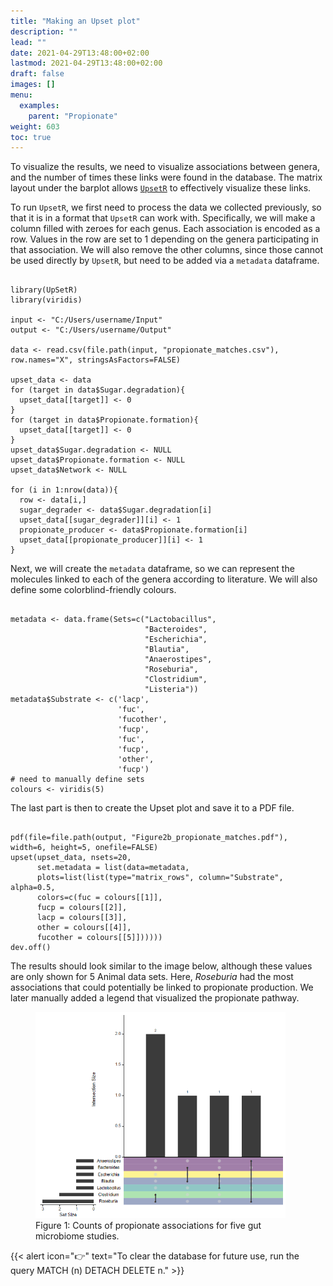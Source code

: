 ```yaml
---
title: "Making an Upset plot"
description: ""
lead: ""
date: 2021-04-29T13:48:00+02:00
lastmod: 2021-04-29T13:48:00+02:00
draft: false
images: []
menu: 
  examples:
    parent: "Propionate"
weight: 603
toc: true
---
```


To visualize the results, we need to visualize associations between genera, and the number of times these links were found in the database. The matrix layout under the barplot allows <a href="http://gehlenborglab.org/research/projects/upsetr/"><code>UpsetR</code></a> to effectively visualize these links. 

To run <code>UpsetR</code>, we first need to process the data we collected previously, so that it is in a format that <code>UpsetR</code> can work with. Specifically, we will make a column filled with zeroes for each genus. Each association is encoded as a row. Values in the row are set to 1 depending on the genera participating in that association. We will also remove the other columns, since those cannot be used directly by <code>UpsetR</code>, but need to be added via a <code>metadata</code> dataframe. 

<pre><code>
library(UpSetR)
library(viridis)

input <- "C:/Users/username/Input"
output <- "C:/Users/username/Output"

data <- read.csv(file.path(input, "propionate_matches.csv"), row.names="X", stringsAsFactors=FALSE)

upset_data <- data
for (target in data$Sugar.degradation){
  upset_data[[target]] <- 0
}
for (target in data$Propionate.formation){
  upset_data[[target]] <- 0
}
upset_data$Sugar.degradation <- NULL
upset_data$Propionate.formation <- NULL
upset_data$Network <- NULL

for (i in 1:nrow(data)){
  row <- data[i,]
  sugar_degrader <- data$Sugar.degradation[i]
  upset_data[[sugar_degrader]][i] <- 1
  propionate_producer <- data$Propionate.formation[i]
  upset_data[[propionate_producer]][i] <- 1
}
</pre></code>

Next, we will create the <code>metadata</code> dataframe, so we can represent the molecules linked to each of the genera according to literature. We will also define some colorblind-friendly colours.  
<pre><code>
metadata <- data.frame(Sets=c("Lactobacillus",
                              "Bacteroides",
                              "Escherichia",
                              "Blautia",
                              "Anaerostipes",
                              "Roseburia",
                              "Clostridium",
                              "Listeria"))
metadata$Substrate <- c('lacp',
                        'fuc',
                        'fucother',
                        'fucp',
                        'fuc',
                        'fucp',
                        'other',
                        'fucp')
# need to manually define sets
colours <- viridis(5)
</pre></code>

The last part is then to create the Upset plot and save it to a PDF file. 

<pre><code>
pdf(file=file.path(output, "Figure2b_propionate_matches.pdf"), width=6, height=5, onefile=FALSE) 
upset(upset_data, nsets=20, 
      set.metadata = list(data=metadata, 
      plots=list(list(type="matrix_rows", column="Substrate", alpha=0.5,
      colors=c(fuc = colours[[1]], 
      fucp = colours[[2]],
      lacp = colours[[3]],
      other = colours[[4]],
      fucother = colours[[5]])))))
dev.off()
</pre></code>

The results should look similar to the image below, although these values are only shown for 5 Animal data sets. Here, <i>Roseburia</i> had the most associations that could potentially be linked to propionate production. We later manually added a legend that visualized the propionate pathway. 

<figure>
  <img src="/images/propionate.png" alt="An Upset plot showing counts of propionate associations for five gut microbiome studies." width="400"> 
  <figcaption>Figure 1: Counts of propionate associations for five gut microbiome studies.</figcaption>
</figure>

{{< alert icon="👉" text="To clear the database for future use, run the query MATCH (n) DETACH DELETE n." >}}
